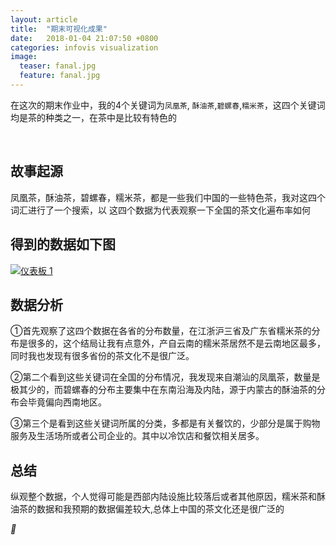 ```yaml
---
layout: article
title:  "期末可视化成果"
date:   2018-01-04 21:07:50 +0800
categories: infovis visualization
image:
  teaser: fanal.jpg
  feature: fanal.jpg
---
```

在这次的期末作业中，我的4个关键词为`凤凰茶`, `酥油茶`,`碧螺春`,`糯米茶`，这四个关键词均是茶的种类之一，在茶中是比较有特色的

 
## 故事起源
凤凰茶，酥油茶，碧螺春，糯米茶，都是一些我们中国的一些特色茶，我对这四个词汇进行了一个搜索，以
这四个数据为代表观察一下全国的茶文化遍布率如何


## 得到的数据如下图
<div class='tableauPlaceholder' id='viz1515424138376' style='position: relative'>
        <noscript><a href='#'><img alt='仪表板 1 ' src='https:&#47;&#47;public.tableau.com&#47;static&#47;images&#47;11&#47;11_172&#47;1_1&#47;1_rss.png' style='border: none' /></a>
        </noscript>
        <object class='tableauViz'  style='display:none;'><param name='host_url' value='https%3A%2F%2Fpublic.tableau.com%2F' /> <param name='embed_code_version' value='3' /> <param name='site_root' value='' /><param name='name' value='11_172&#47;1_1' /><param name='tabs' value='no' /><param name='toolbar' value='yes' /><param name='static_image' value='https:&#47;&#47;public.tableau.com&#47;static&#47;images&#47;11&#47;11_172&#47;1_1&#47;1.png' /> <param name='animate_transition' value='yes' /><param name='display_static_image' value='yes' /><param name='display_spinner' value='yes' /><param name='display_overlay' value='yes' /><param name='display_count' value='yes' /><param name='filter' value='publish=yes' />
        </object>
</div>                
<script type='text/javascript'>                    var divElement = document.getElementById('viz1515424138376');                    var vizElement = divElement.getElementsByTagName('object')[0];                    vizElement.style.width='100%';vizElement.style.height=(divElement.offsetWidth*0.75)+'px';                    var scriptElement = document.createElement('script');                    scriptElement.src = 'https://public.tableau.com/javascripts/api/viz_v1.js';                    vizElement.parentNode.insertBefore(scriptElement, vizElement);                
</script>
 
## 数据分析

①首先观察了这四个数据在各省的分布数量，在江浙沪三省及广东省糯米茶的分布是很多的，这个结局让我有点意外，产自云南的糯米茶居然不是云南地区最多，同时我也发现有很多省份的茶文化不是很广泛。

②第二个看到这些关键词在全国的分布情况，我发现来自潮汕的凤凰茶，数量是极其少的，而碧螺春的分布主要集中在东南沿海及内陆，源于内蒙古的酥油茶的分布会毕竟偏向西南地区。

③第三个是看到这些关键词所属的分类，多都是有关餐饮的，少部分是属于购物服务及生活场所或者公司企业的。其中以冷饮店和餐饮相关居多。
 
## 总结
纵观整个数据，个人觉得可能是西部内陆设施比较落后或者其他原因，糯米茶和酥油茶的数据和我预期的数据偏差较大,总体上中国的茶文化还是很广泛的
 
 
_🙂_
